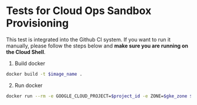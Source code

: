 # Tests for Cloud Ops Sandbox Provisioning

This test is integrated into the Github CI system. If you want to run it manually, please follow the steps below and **make sure you are running on the Cloud Shell**.

1. Build docker
```bash
docker build -t $image_name .
```

2. Run docker
```bash
docker run --rm -e GOOGLE_CLOUD_PROJECT=$project_id -e ZONE=$gke_zone $image_name
```
